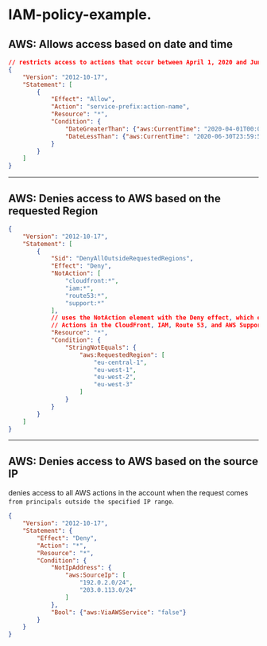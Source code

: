 

# IAM-policy-example.

## AWS: Allows access based on date and time

```json
// restricts access to actions that occur between April 1, 2020 and June 30, 2020 
{
    "Version": "2012-10-17",
    "Statement": [
        {
            "Effect": "Allow",
            "Action": "service-prefix:action-name",
            "Resource": "*",
            "Condition": {
                "DateGreaterThan": {"aws:CurrentTime": "2020-04-01T00:00:00Z"},
                "DateLessThan": {"aws:CurrentTime": "2020-06-30T23:59:59Z"}
            }
        }
    ]
}
```


---

## AWS: Denies access to AWS based on the requested Region


```json
{
    "Version": "2012-10-17",
    "Statement": [
        {
            "Sid": "DenyAllOutsideRequestedRegions",
            "Effect": "Deny",
            "NotAction": [
                "cloudfront:*",
                "iam:*",
                "route53:*",
                "support:*"
            ],
            // uses the NotAction element with the Deny effect, which explicitly denies access to all of the actions not listed in the statement. 
            // Actions in the CloudFront, IAM, Route 53, and AWS Support services should not be denied
            "Resource": "*",
            "Condition": {
                "StringNotEquals": {
                    "aws:RequestedRegion": [
                        "eu-central-1",
                        "eu-west-1",
                        "eu-west-2",
                        "eu-west-3"
                    ]
                }
            }
        }
    ]
}
```



---

## AWS: Denies access to AWS based on the source IP

denies access to all AWS actions in the account when the request comes `from principals outside the specified IP range`.

```json
{
    "Version": "2012-10-17",
    "Statement": {
        "Effect": "Deny",
        "Action": "*",
        "Resource": "*",
        "Condition": {
            "NotIpAddress": {
                "aws:SourceIp": [
                    "192.0.2.0/24",
                    "203.0.113.0/24"
                ]
            },
            "Bool": {"aws:ViaAWSService": "false"}
        }
    }
}
```
